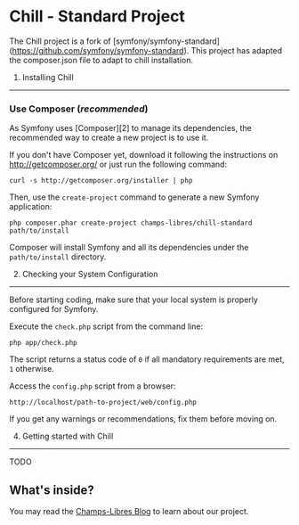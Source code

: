 Chill - Standard Project
========================

The Chill project is a fork of [symfony/symfony-standard]
(https://github.com/symfony/symfony-standard). This project has adapted the composer.json
file to adapt to chill installation.


1) Installing Chill
----------------------------------

### Use Composer (*recommended*)

As Symfony uses [Composer][2] to manage its dependencies, the recommended way
to create a new project is to use it.

If you don't have Composer yet, download it following the instructions on
http://getcomposer.org/ or just run the following command:

    curl -s http://getcomposer.org/installer | php

Then, use the `create-project` command to generate a new Symfony application:

    php composer.phar create-project champs-libres/chill-standard path/to/install

Composer will install Symfony and all its dependencies under the
`path/to/install` directory.

2) Checking your System Configuration
-------------------------------------

Before starting coding, make sure that your local system is properly
configured for Symfony.

Execute the `check.php` script from the command line:

    php app/check.php

The script returns a status code of `0` if all mandatory requirements are met,
`1` otherwise.

Access the `config.php` script from a browser:

    http://localhost/path-to-project/web/config.php

If you get any warnings or recommendations, fix them before moving on.


4) Getting started with Chill
-------------------------------

TODO

What's inside?
---------------

You may read the [Champs-Libres Blog](http://blog.champs-libres.coop) to learn about our project.
